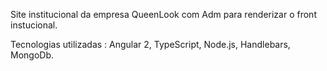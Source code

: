 Site institucional da empresa QueenLook com Adm para renderizar o front instucional.

Tecnologias utilizadas : Angular 2, TypeScript, Node.js, Handlebars, MongoDb.
